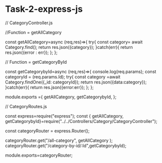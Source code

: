 # Task-2-express-js
//   CategoryController.js

//Function = getAllCategory

const getAllCategory=async (req,res)=>{
    try{
        const category= await Category.find();
        return res.json({category});
    }catch(err){
        return res.json({error : err});
    };
};

// Function = getCategoryById

const getCategorybyId=async (req,res)=>{
    console.log(req.params);
    const categoryId = (req.params.Id);
    try{
        const category =await Category.findOne({_id: categoryId});
        return res.json({data:category});
    }catch(err){
        return res.json({error:err});
    };
};


module.exports ={
     getAllCategory,
     getCategorybyId,
};     




//   CategoryRoutes.js

const express=require("express");
const { getAllCategory, getCategorybyId}=require("../../Controllers/Category/CategoryController");

const categoryRouter = express.Router();

categoryRouter.get("/all-category", getAllCategory );
categoryRouter.get("/category-by-id/:Id",getCategorybyId);

module.exports=categoryRouter;
